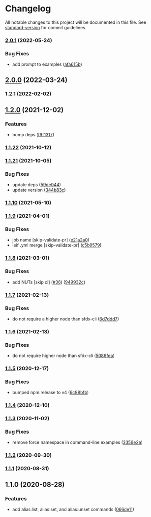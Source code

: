# Changelog

All notable changes to this project will be documented in this file. See [standard-version](https://github.com/conventional-changelog/standard-version) for commit guidelines.

### [2.0.1](https://github.com/salesforcecli/plugin-alias/compare/v2.0.0...v2.0.1) (2022-05-24)

### Bug Fixes

- add prompt to examples ([afa615b](https://github.com/salesforcecli/plugin-alias/commit/afa615bbe6b3bb39392b927ac1cf744fad1d3d8f))

## [2.0.0](https://github.com/salesforcecli/plugin-alias/compare/v1.2.1...v2.0.0) (2022-03-24)

### [1.2.1](https://github.com/salesforcecli/plugin-alias/compare/v1.2.0...v1.2.1) (2022-02-02)

## [1.2.0](https://github.com/salesforcecli/plugin-alias/compare/v1.1.22...v1.2.0) (2021-12-02)

### Features

- bump deps ([f9f1317](https://github.com/salesforcecli/plugin-alias/commit/f9f131764382ab1dfc4952c9e274f35b12cb1bcf))

### [1.1.22](https://github.com/salesforcecli/plugin-alias/compare/v1.1.21...v1.1.22) (2021-10-12)

### [1.1.21](https://github.com/salesforcecli/plugin-alias/compare/v1.1.10...v1.1.21) (2021-10-05)

### Bug Fixes

- update deps ([59de044](https://github.com/salesforcecli/plugin-alias/commit/59de0440e5b8ff50742f4dca2495bf6d1fe55f7b))
- update version ([344b83c](https://github.com/salesforcecli/plugin-alias/commit/344b83c04987e9a44c99fe53634f3d8539903bf9))

### [1.1.10](https://github.com/salesforcecli/plugin-alias/compare/v1.1.9...v1.1.10) (2021-05-10)

### [1.1.9](https://github.com/salesforcecli/plugin-alias/compare/v1.1.8...v1.1.9) (2021-04-01)

### Bug Fixes

- job name [skip-validate-pr] ([e21a2a0](https://github.com/salesforcecli/plugin-alias/commit/e21a2a0854fb626f49996a858ee9f0acb41b34da))
- leif .yml merge [skip-validate-pr] ([c5b9579](https://github.com/salesforcecli/plugin-alias/commit/c5b9579151ae32b6b28c8347b1f51944ba0b09fd))

### [1.1.8](https://github.com/salesforcecli/plugin-alias/compare/v1.1.7...v1.1.8) (2021-03-01)

### Bug Fixes

- add NUTs [skip ci] ([#36](https://github.com/salesforcecli/plugin-alias/issues/36)) ([949932c](https://github.com/salesforcecli/plugin-alias/commit/949932cc299753615cd761e83c513fbe9a0e0a02))

### [1.1.7](https://github.com/salesforcecli/plugin-alias/compare/v1.1.6...v1.1.7) (2021-02-13)

### Bug Fixes

- do not require a higher node than sfdx-cli ([6d7ddd7](https://github.com/salesforcecli/plugin-alias/commit/6d7ddd70df49011d1e51afb746689606d002a01e))

### [1.1.6](https://github.com/salesforcecli/plugin-alias/compare/v1.1.5...v1.1.6) (2021-02-13)

### Bug Fixes

- do not require higher node than sfdx-cli ([5086fea](https://github.com/salesforcecli/plugin-alias/commit/5086feac42014ffc2b47af449305e44327498fde))

### [1.1.5](https://github.com/salesforcecli/plugin-alias/compare/v1.1.4...v1.1.5) (2020-12-17)

### Bug Fixes

- bumped npm release to v4 ([6c88bfb](https://github.com/salesforcecli/plugin-alias/commit/6c88bfba3e273a8e5d181dd0f7b743c6468317c3))

### [1.1.4](https://github.com/salesforcecli/plugin-alias/compare/v1.1.3...v1.1.4) (2020-12-10)

### [1.1.3](https://github.com/salesforcecli/plugin-alias/compare/v1.1.2...v1.1.3) (2020-11-02)

### Bug Fixes

- remove force namespace in command-line examples ([3356e2a](https://github.com/salesforcecli/plugin-alias/commit/3356e2a3baef6fcf2f1c724776f57605c0ffdf9c))

### [1.1.2](https://github.com/salesforcecli/plugin-alias/compare/v1.1.1...v1.1.2) (2020-09-30)

### [1.1.1](https://github.com/salesforcecli/plugin-alias/compare/v1.1.0...v1.1.1) (2020-08-31)

## 1.1.0 (2020-08-28)

### Features

- add alias:list, alias:set, and alias:unset commands ([066de11](https://github.com/salesforcecli/plugin-alias/commit/066de1143f9bf8a880ee943d024be721a67839a9))
